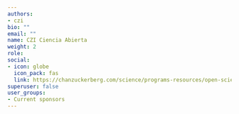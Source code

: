 ```yaml
---
authors:
- czi
bio: ""
email: ""
name: CZI Ciencia Abierta
weight: 2
role: 
social:
- icon: globe
  icon_pack: fas
  link: https://chanzuckerberg.com/science/programs-resources/open-science/
superuser: false
user_groups:
- Current sponsors
---
```


